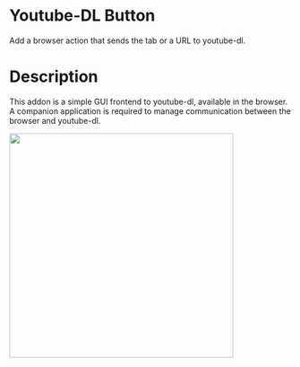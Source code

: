 # Youtube-DL Button

Add a browser action that sends the tab or a URL to youtube-dl.

# Description

This addon is a simple GUI frontend to youtube-dl, available in the browser. A companion application is required to
manage communication between the browser and youtube-dl.

<img src="https://raw.githubusercontent.com/wiki/marklieberman/youtube-dl-button/images/popup-readme.png" height="400"/>
